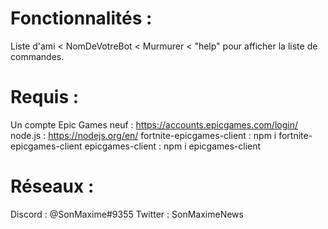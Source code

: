 # Fonctionnalités :
Liste d'ami < NomDeVotreBot < Murmurer < "help" pour afficher la liste de commandes.

# Requis :
Un compte Epic Games neuf : https://accounts.epicgames.com/login/
node.js : https://nodejs.org/en/
fortnite-epicgames-client : npm i fortnite-epicgames-client
epicgames-client : npm i epicgames-client

# Réseaux :
Discord : @SonMaxime#9355
Twitter : SonMaximeNews
